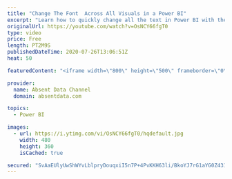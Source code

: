 ```yaml
---
title: "Change The Font  Across All Visuals in a Power BI"
excerpt: "Learn how to quickly change all the text in Power BI with the theme options in Power BI"
originalUrl: https://youtube.com/watch?v=OsNCY66fgT0
type: video
price: Free
length: PT2M9S
publishedDateTime: 2020-07-26T13:06:51Z
heat: 50

featuredContent: "<iframe width=\"800\" height=\"500\" frameborder=\"0\" src=\"https://www.youtube.com/embed/OsNCY66fgT0\" allow=\"accelerometer; autoplay; encrypted-media; gyroscope; picture-in-picture\" allowfullscreen></iframe>"

provider:
  name: Absent Data Channel
  domain: absentdata.com

topics:
  - Power BI

images:
  - url: https://i.ytimg.com/vi/OsNCY66fgT0/hqdefault.jpg
    width: 480
    height: 360
    isCached: true

secured: "SvAaEUlyUwShWYvLblpryDouqxiI5n7P+4PvKKH63li/BkoYJ7rG1aYG0Z431g3f8+B2Ybfio+NXjMOPvcIXiCijT8sU+JT65fvyzIxv9joQ+I6PwuFRvF2mmtM735YRRv26ayd4xA/p0YNLvHR0+gXfe5qel8ro7dGE4BsypuA/IE8vomQ4fomwoBthzf7NzDkrcfmjekvHxw8Xe5SCFILPZ5TyuY3XsghkwwA23PaX662/QBYaEhrT2pEbl5CpTsRQJY/6HzZ62VdAI3+5FGw3GbO5uz6yqpstaeJBwvwcKfRjERHdbe8sZ5Nh7MFifm5Xy6m73V4zYfm/HHVdrxxmeK5BWjhtE0aYh+tSYERUmQJF5qYY8c9A7mUy8PHVeGiSQ5cD/v4wYhyDdQt3CNcA+VKbcWF2jXZdRvg5/MA=;vQcDAqavRbNWGW0f1y90og=="
---
```


